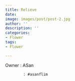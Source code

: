 ```yaml
---
title: Relieve
date: 
image: images/post/post-2.jpg
author: ''
description: ''
categories:
- Flower
tags:
- Flower

---
```

Owner : ASan

            : #asanflim